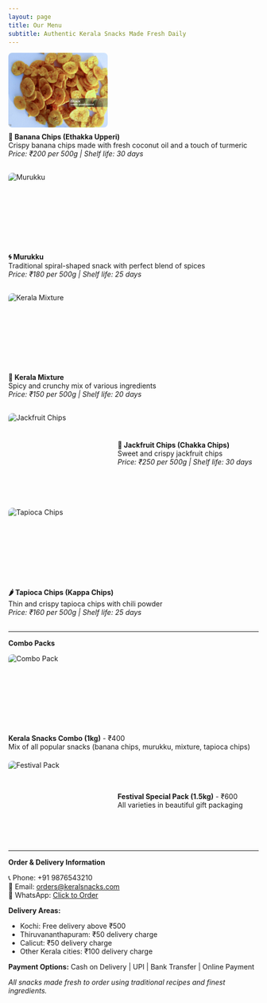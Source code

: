 ```yaml
---
layout: page
title: Our Menu
subtitle: Authentic Kerala Snacks Made Fresh Daily
---
```


<div style="display: flex; align-items: center; margin-bottom: 30px; flex-wrap: wrap;">
  <img src="/assets/img/banana-chips.jpg" alt="Banana Chips" style="width: 200px; height: 150px; object-fit: cover; border-radius: 8px; margin-right: 20px; margin-bottom: 10px;">
  <div>
    <strong>🍌 Banana Chips (Ethakka Upperi)</strong><br>
    Crispy banana chips made with fresh coconut oil and a touch of turmeric<br>
    <em>Price: ₹200 per 500g | Shelf life: 30 days</em>
  </div>
</div>

<div style="display: flex; align-items: center; margin-bottom: 30px; flex-wrap: wrap;">
  <img src="/assets/img/murukku.jpg" alt="Murukku" style="width: 200px; height: 150px; object-fit: cover; border-radius: 8px; margin-right: 20px; margin-bottom: 10px;">
  <div>
    <strong>🌀 Murukku</strong><br>
    Traditional spiral-shaped snack with perfect blend of spices<br>
    <em>Price: ₹180 per 500g | Shelf life: 25 days</em>
  </div>
</div>

<div style="display: flex; align-items: center; margin-bottom: 30px; flex-wrap: wrap;">
  <img src="/assets/img/kerala-mixture.jpg" alt="Kerala Mixture" style="width: 200px; height: 150px; object-fit: cover; border-radius: 8px; margin-right: 20px; margin-bottom: 10px;">
  <div>
    <strong>🥜 Kerala Mixture</strong><br>
    Spicy and crunchy mix of various ingredients<br>
    <em>Price: ₹150 per 500g | Shelf life: 20 days</em>
  </div>
</div>

<div style="display: flex; align-items: center; margin-bottom: 30px; flex-wrap: wrap;">
  <img src="/assets/img/jackfruit-chips.jpg" alt="Jackfruit Chips" style="width: 200px; height: 150px; object-fit: cover; border-radius: 8px; margin-right: 20px; margin-bottom: 10px;">
  <div>
    <strong>🫘 Jackfruit Chips (Chakka Chips)</strong><br>
    Sweet and crispy jackfruit chips<br>
    <em>Price: ₹250 per 500g | Shelf life: 30 days</em>
  </div>
</div>

<div style="display: flex; align-items: center; margin-bottom: 30px; flex-wrap: wrap;">
  <img src="/assets/img/tapioca-chips.jpg" alt="Tapioca Chips" style="width: 200px; height: 150px; object-fit: cover; border-radius: 8px; margin-right: 20px; margin-bottom: 10px;">
  <div>
    <strong>🌶️ Tapioca Chips (Kappa Chips)</strong><br>
    Thin and crispy tapioca chips with chili powder<br>
    <em>Price: ₹160 per 500g | Shelf life: 25 days</em>
  </div>
</div>

---

**Combo Packs**

<div style="display: flex; align-items: center; margin-bottom: 20px; flex-wrap: wrap;">
  <img src="/assets/img/combo-pack.jpg" alt="Combo Pack" style="width: 200px; height: 150px; object-fit: cover; border-radius: 8px; margin-right: 20px; margin-bottom: 10px;">
  <div>
    <strong>Kerala Snacks Combo (1kg)</strong> - ₹400<br>
    Mix of all popular snacks (banana chips, murukku, mixture, tapioca chips)
  </div>
</div>

<div style="display: flex; align-items: center; margin-bottom: 20px; flex-wrap: wrap;">
  <img src="/assets/img/festival-pack.jpg" alt="Festival Pack" style="width: 200px; height: 150px; object-fit: cover; border-radius: 8px; margin-right: 20px; margin-bottom: 10px;">
  <div>
    <strong>Festival Special Pack (1.5kg)</strong> - ₹600<br>
    All varieties in beautiful gift packaging
  </div>
</div>

---

**Order & Delivery Information**

📞 Phone: +91 9876543210  
📧 Email: orders@keralsnacks.com  
📱 WhatsApp: [Click to Order](https://wa.me/919876543210)

**Delivery Areas:**
- Kochi: Free delivery above ₹500
- Thiruvananthapuram: ₹50 delivery charge  
- Calicut: ₹50 delivery charge
- Other Kerala cities: ₹100 delivery charge

**Payment Options:** Cash on Delivery | UPI | Bank Transfer | Online Payment

*All snacks made fresh to order using traditional recipes and finest ingredients.*

